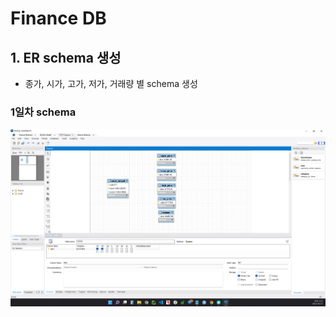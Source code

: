 # Finance DB


## 1. ER schema 생성

- 종가, 시가, 고가, 저가, 거래량 별 schema 생성

  
### 1일차 schema
![1일차_schema](./DB_1.png)

